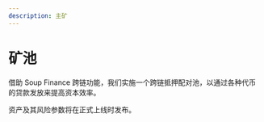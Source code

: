 ```yaml
---
description: 主矿
---
```


# 矿池

借助 Soup Finance 跨链功能，我们实施一个跨链抵押配对池，以通过各种代币的贷款发放来提高资本效率。

资产及其风险参数将在正式上线时发布。

